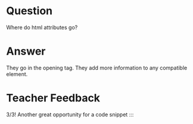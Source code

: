 # Question

Where do html attributes go?

# Answer

They go in the opening tag. They add more information to any compatible element.

# Teacher Feedback
3/3! Another great opportunity for a code snippet :::